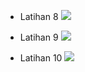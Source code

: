 - Latihan 8
  <img src="img/latihan_8.png">

- Latihan 9
  <img src="img/latihan_9.png">

- Latihan 10
  <img src="img/latihan_10.png">  
